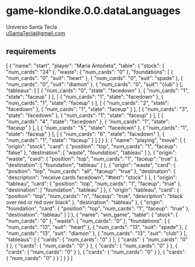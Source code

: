 # game-klondike.0.0.dataLanguages
Universo Santa Tecla  
[uSantaTecla@gmail.com](mailto:uSantaTecla@gmail.com)  
  
## requirements 

[
    {
       "name": "start",
       "player": "Maria Antoñeta",
       "table": {
          "stock": {
             "num_cards": "24"
          },
          "waste": {
             "num_cards": "0"
          },
          "foundations": [
             {
                "num_cards": "0",
                "suit": "heart"
             },
             {
                "num_cards": "0",
                "suit": "spade"
             },
             {
                "num_cards": "0",
                "suit": "diamon"
             },
             {
                "num_cards": "0",
                "suit": "club"
             }
          ],
          "tableaus": [
             [
                {
                   "num_cards": "0",
                   "state": "facedown"
                },
                {
                   "num_cards": "1",
                   "state": "faceup"
                }
             ],
             [
                {
                   "num_cards": "1",
                   "state": "facedown"
                },
                {
                   "num_cards": "1",
                   "state": "faceup"
                }
             ],
             [
                {
                   "num_cards": "2",
                   "state": "facedown"
                },
                {
                   "num_cards": "1",
                   "state": "faceup"
                }
             ],
             [
                {
                   "num_cards": "3",
                   "state": "facedown"
                },
                {
                   "num_cards": "1",
                   "state": "faceup"
                }
             ],
             [
                {
                   "num_cards": "4",
                   "state": "facedown"
                },
                {
                   "num_cards": "1",
                   "state": "faceup"
                }
             ],
             [
                {
                   "num_cards": "5",
                   "state": "facedown"
                },
                {
                   "num_cards": "1",
                   "state": "faceup"
                }
             ],
             [
                {
                   "num_cards": "6",
                   "state": "facedown"
                },
                {
                   "num_cards": "1",
                   "state": "faceup"
                }
             ]
          ]
       }
    },
    {
       "name": "playing",
       "move": [
          {
             "origin": "stock",
             "card": {
                "position": "top",
                "num_cards": "1",
                "faceup": "false"
             },
             "destination": [
                "waste",
                "foundation",
                "tableau"
             ]
          },
          {
             "origin": "waste",
             "card": {
                "position": "top",
                "num_cards": "1",
                "faceup": "true"
             },
             "destination": [
                "foundation",
                "tableau"
             ]
          },
          {
             "origin": "waste",
             "card": {
                "position": "top",
                "num_cards": "all",
                "faceup": "true"
             },
             "destination": {
                "description": "receive cards facedown",
                "#text": "stock"
             }
          },
          {
             "origin": "tableau",
             "card": {
                "position": "top",
                "num_cards": "1",
                "faceup": "true"
             },
             "destination": [
                "foundation",
                "tableau"
             ]
          },
          {
             "origin": "tableau",
             "card": {
                "position": "top",
                "num_cards": "n",
                "faceup": "true",
                "description": "black over red or red over black"
             },
             "destination": "tableau"
          },
          {
             "origin": "foundation",
             "card": {
                "position": "top",
                "num_cards": "1",
                "faceup": "true"
             },
             "destination": "tableau"
          }
       ]
    },
    {
       "name": "win_game",
       "table": {
          "stock": {
             "num_cards": "0"
          },
          "waste": {
             "num_cards": "0"
          },
          "foundations": [
             {
                "num_cards": "13",
                "suit": "heart"
             },
             {
                "num_cards": "13",
                "suit": "spade"
             },
             {
                "num_cards": "13",
                "suit": "diamon"
             },
             {
                "num_cards": "13",
                "suit": "club"
             }
          ],
          "tableaus": [
             {
                "cards": {
                   "num_cards": "0"
                }
             },
             {
                "cards": {
                   "num_cards": "0"
                }
             },
             {
                "cards": {
                   "num_cards": "0"
                }
             },
             {
                "cards": {
                   "num_cards": "0"
                }
             },
             {
                "cards": {
                   "num_cards": "0"
                }
             },
             {
                "cards": {
                   "num_cards": "0"
                }
             },
             {
                "cards": {
                   "num_cards": "0"
                }
             }
          ]
       }
    }
 ]